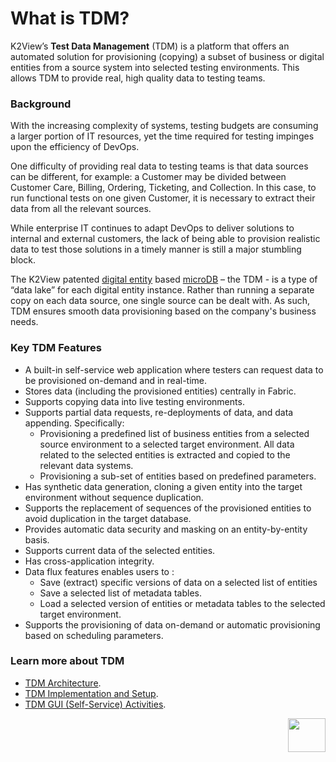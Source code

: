 # What is TDM? 

K2View’s <b> Test Data Management</b> (TDM) is a platform that offers an automated solution for provisioning (copying) a subset of business or digital entities from a source system into selected testing environments. This allows TDM to provide real, high quality data to testing teams. 

### Background 

With the increasing complexity of systems, testing budgets are consuming a larger portion of IT resources, yet the time required for testing impinges upon the efficiency of DevOps.

One difficulty of providing real data to testing teams is that data sources can be different, for example: a Customer may be divided between Customer Care, Billing, Ordering, Ticketing, and Collection. In this case, to run functional tests on one given Customer, it is necessary to extract their data from all the relevant sources.

While enterprise IT continues to adapt DevOps to deliver solutions to internal and external customers, the lack of being able to provision realistic data to test those solutions in a timely manner is still a major stumbling block.
 
The K2View patented [digital entity](/articles/01_fabric_overview/02_fabric_glossary.md#digital-entity) based [microDB](/articles/01_fabric_overview/02_fabric_glossary.md#mdb--microdb) – the TDM - is a type of “data lake” for each digital entity instance. Rather than running a separate copy on each data source, one single source can be dealt with. As such, TDM ensures smooth data provisioning based on the company's business needs.

### Key TDM Features

- A built-in self-service web application where testers can request data to be provisioned on-demand and in real-time. 
- Stores data (including the provisioned entities) centrally in Fabric. 
- Supports copying data into live testing environments. 
- Supports partial data requests, re-deployments of data, and data appending. Specifically:  
  - Provisioning a predefined list of business entities from a selected source environment to a selected target environment.  All data related to the selected entities is extracted and copied to the relevant data systems.
  - Provisioning a sub-set of entities based on predefined parameters.
- Has synthetic data generation, cloning a given entity into the target environment without sequence duplication. 
- Supports the replacement of sequences of the provisioned entities to avoid duplication in the target database. 
- Provides automatic data security and masking on an entity-by-entity basis.
- Supports current data of the selected entities.
- Has cross-application integrity.
- Data flux features enables users to :
  - Save (extract) specific versions of data on a selected list of entities
  - Save a selected list of metadata tables.
  - Load a selected version of entities or metadata tables to the selected target environment.
-  Supports the provisioning of data on-demand or automatic provisioning based on scheduling parameters. 

### Learn more about TDM

- [TDM Architecture](/articles/TDM/tdm_overview/01_tdm_overview.md).
- [TDM Implementation and Setup](/articles/TDM/tdm_implementation/02_tdm_implementation_flow.md).
- [TDM GUI (Self-Service) Activities](/articles/TDM/tdm_gui/01_tdm_gui_overview.md).

[<img align="right" width="60" height="54" src="/articles/images/Next.png">](02_tdm_glossary.md)
